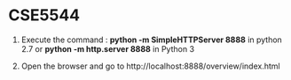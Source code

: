 # CSE5544

1. Execute the command : 
    **python -m SimpleHTTPServer 8888** in python 2.7 or 
    **python -m http.server 8888** in Python 3

2. Open the browser and go to http://localhost:8888/overview/index.html
